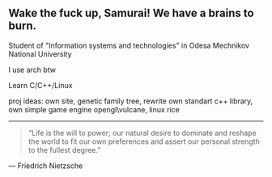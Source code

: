 ## Wake the fuck up, Samurai! We have a brains to burn.

Student of "Information systems and technologies" in Odesa Mechnikov National University

I use arch btw

Learn C/C++/Linux

proj ideas:
own site, genetic family tree, rewrite own standart c++ library, own simple game engine opengl\vulcane, linux rice

<!--
**oouoz442/oouoz442** is a ✨ _special_ ✨ repository because its `README.md` (this file) appears on your GitHub profile.

Here are some ideas to get you started:

- 🔭 I’m currently working on ...
- 🌱 I’m currently learning ...
- 👯 I’m looking to collaborate on ...
- 🤔 I’m looking for help with ...
- 💬 Ask me about ...
- 📫 How to reach me: ...
- 😄 Pronouns: ...
- ⚡ Fun fact: ...
-->

---
> “Life is the will to power; our natural desire to dominate and reshape the world to fit our own preferences and assert our personal strength to the fullest degree.”

― Friedrich Nietzsche
